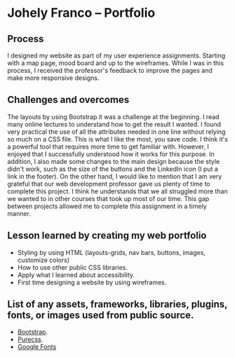 # Johely Franco – Portfolio

## Process
I designed my website as part of my user experience assignments. Starting with a map page, mood board and up to the wireframes. While I was in this process, I received the professor's feedback to improve the pages and make more responsive designs.

## Challenges and overcomes
The layouts by using Bootstrap it was a challenge at the beginning. I read many online lectures to understand how to get the result I wanted. I found very practical the use of all the attributes needed in one line without relying so much on a CSS file. This is what I like the most, you save code. I think it's a powerful tool that requires more time to get familiar with. However, I enjoyed that I successfully understood how it works for this purpose. In addition, I also made some changes to the main design because the style didn't work, such as the size of the buttons and the LinkedIn icon (I put a link in the footer). On the other hand, I would like to mention that I am very grateful that our web development professor gave us plenty of time to complete this project. I think he understands that we all struggled more than we wanted to in other courses that took up most of our time. This gap between projects allowed me to complete this assignment in a timely manner.

## Lesson learned by creating my web portfolio
- Styling by using HTML (layouts-grids, nav bars, buttons, images, customize colors)
- How to use other public CSS libraries.
- Apply what I learned about accessibility.
- First time designing a website by using wireframes.

## List of any assets, frameworks, libraries, plugins, fonts, or images used from public source.
- [Bootstrap](https://getbootstrap.com/).
- [Purecss](https://cdn.jsdelivr.net/npm/purecss@3.0.0/build/grids-min.css).
- [Google Fonts](https://fonts.googleapis.com/css2?family=Open+Sans:wght@400;724&display=swap)
